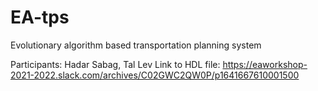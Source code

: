 # EA-tps
Evolutionary algorithm based transportation planning system

Participants: Hadar Sabag, Tal Lev
Link to HDL file: https://eaworkshop-2021-2022.slack.com/archives/C02GWC2QW0P/p1641667610001500
